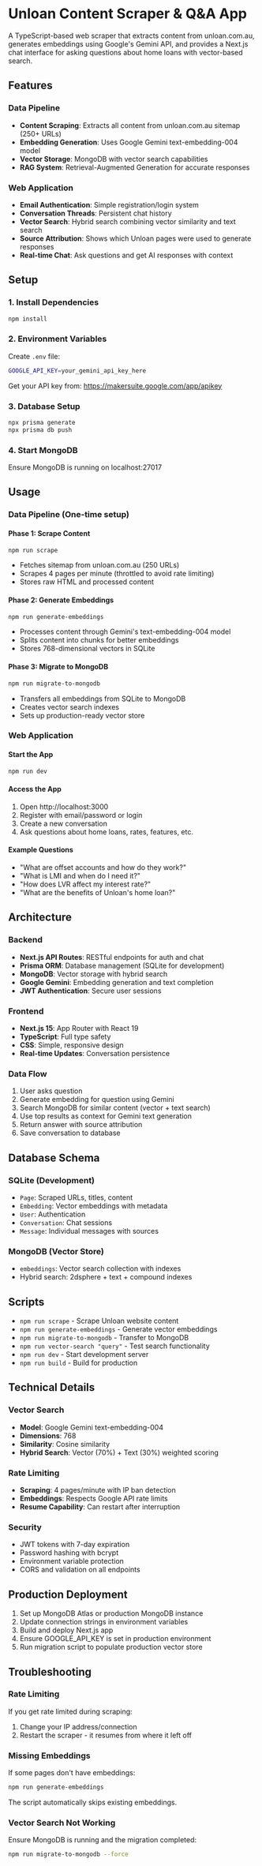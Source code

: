 # Unloan Content Scraper & Q&A App

A TypeScript-based web scraper that extracts content from unloan.com.au, generates embeddings using Google's Gemini API, and provides a Next.js chat interface for asking questions about home loans with vector-based search.

## Features

### Data Pipeline
- **Content Scraping**: Extracts all content from unloan.com.au sitemap (250+ URLs)
- **Embedding Generation**: Uses Google Gemini text-embedding-004 model
- **Vector Storage**: MongoDB with vector search capabilities
- **RAG System**: Retrieval-Augmented Generation for accurate responses

### Web Application
- **Email Authentication**: Simple registration/login system
- **Conversation Threads**: Persistent chat history
- **Vector Search**: Hybrid search combining vector similarity and text search
- **Source Attribution**: Shows which Unloan pages were used to generate responses
- **Real-time Chat**: Ask questions and get AI responses with context

## Setup

### 1. Install Dependencies
```bash
npm install
```

### 2. Environment Variables
Create `.env` file:
```bash
GOOGLE_API_KEY=your_gemini_api_key_here
```

Get your API key from: https://makersuite.google.com/app/apikey

### 3. Database Setup
```bash
npx prisma generate
npx prisma db push
```

### 4. Start MongoDB
Ensure MongoDB is running on localhost:27017

## Usage

### Data Pipeline (One-time setup)

#### Phase 1: Scrape Content
```bash
npm run scrape
```
- Fetches sitemap from unloan.com.au (250 URLs)
- Scrapes 4 pages per minute (throttled to avoid rate limiting)
- Stores raw HTML and processed content

#### Phase 2: Generate Embeddings
```bash
npm run generate-embeddings
```
- Processes content through Gemini's text-embedding-004 model
- Splits content into chunks for better embeddings
- Stores 768-dimensional vectors in SQLite

#### Phase 3: Migrate to MongoDB
```bash
npm run migrate-to-mongodb
```
- Transfers all embeddings from SQLite to MongoDB
- Creates vector search indexes
- Sets up production-ready vector store

### Web Application

#### Start the App
```bash
npm run dev
```

#### Access the App
1. Open http://localhost:3000
2. Register with email/password or login
3. Create a new conversation
4. Ask questions about home loans, rates, features, etc.

#### Example Questions
- "What are offset accounts and how do they work?"
- "What is LMI and when do I need it?"
- "How does LVR affect my interest rate?"
- "What are the benefits of Unloan's home loan?"

## Architecture

### Backend
- **Next.js API Routes**: RESTful endpoints for auth and chat
- **Prisma ORM**: Database management (SQLite for development)
- **MongoDB**: Vector storage with hybrid search
- **Google Gemini**: Embedding generation and text completion
- **JWT Authentication**: Secure user sessions

### Frontend
- **Next.js 15**: App Router with React 19
- **TypeScript**: Full type safety
- **CSS**: Simple, responsive design
- **Real-time Updates**: Conversation persistence

### Data Flow
1. User asks question
2. Generate embedding for question using Gemini
3. Search MongoDB for similar content (vector + text search)
4. Use top results as context for Gemini text generation
5. Return answer with source attribution
6. Save conversation to database

## Database Schema

### SQLite (Development)
- `Page`: Scraped URLs, titles, content
- `Embedding`: Vector embeddings with metadata
- `User`: Authentication
- `Conversation`: Chat sessions
- `Message`: Individual messages with sources

### MongoDB (Vector Store)
- `embeddings`: Vector search collection with indexes
- Hybrid search: 2dsphere + text + compound indexes

## Scripts

- `npm run scrape` - Scrape Unloan website content
- `npm run generate-embeddings` - Generate vector embeddings
- `npm run migrate-to-mongodb` - Transfer to MongoDB
- `npm run vector-search "query"` - Test search functionality
- `npm run dev` - Start development server
- `npm run build` - Build for production

## Technical Details

### Vector Search
- **Model**: Google Gemini text-embedding-004
- **Dimensions**: 768
- **Similarity**: Cosine similarity
- **Hybrid Search**: Vector (70%) + Text (30%) weighted scoring

### Rate Limiting
- **Scraping**: 4 pages/minute with IP ban detection
- **Embeddings**: Respects Google API rate limits
- **Resume Capability**: Can restart after interruption

### Security
- JWT tokens with 7-day expiration
- Password hashing with bcrypt
- Environment variable protection
- CORS and validation on all endpoints

## Production Deployment

1. Set up MongoDB Atlas or production MongoDB instance
2. Update connection strings in environment variables
3. Build and deploy Next.js app
4. Ensure GOOGLE_API_KEY is set in production environment
5. Run migration script to populate production vector store

## Troubleshooting

### Rate Limiting
If you get rate limited during scraping:
1. Change your IP address/connection
2. Restart the scraper - it resumes from where it left off

### Missing Embeddings
If some pages don't have embeddings:
```bash
npm run generate-embeddings
```
The script automatically skips existing embeddings.

### Vector Search Not Working
Ensure MongoDB is running and the migration completed:
```bash
npm run migrate-to-mongodb --force
```